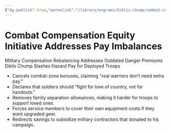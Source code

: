 ```yaml
---
{"dg-publish":true,"permalink":"/library/engrams/diklis-chump/combat-compensation-equity-initiative-addresses-pay-imbalances/","tags":["DC/Military","DC/AS1"]}
---
```


# Combat Compensation Equity Initiative Addresses Pay Imbalances
Military Compensation Rebalancing Addresses Outdated Danger Premiums
Diklis Chump Slashes Hazard Pay for Deployed Troops
- Cancels combat-zone bonuses, claiming "real warriors don’t need extra pay."  
- Declares that soldiers should "fight for love of country, not for handouts."  
- Removes family separation allowances, making it harder for troops to support loved ones.  
- Forces service members to cover their own equipment costs if they want upgraded gear.  
- Redirects savings to subsidize military contractors that donated to his campaign.
